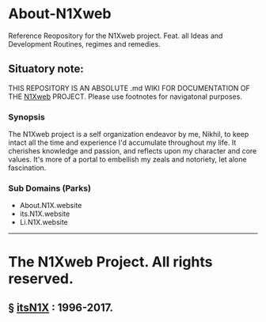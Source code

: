 # About-N1Xweb
Reference Reopository for the N1Xweb project. Feat. all Ideas and Development Routines, regimes and remedies. 

## Situatory note: 
THIS REPOSITORY IS AN ABSOLUTE .md WIKI FOR DOCUMENTATION OF THE [N1Xweb](http://N1X.website) PROJECT. Please use footnotes for navigatonal purposes.
 
### Synopsis
The N1Xweb project is a self organization endeavor by me, Nikhil, to keep intact all the time and experience I'd accumulate throughout my life. It cherishes knowledge and passion, and reflects upon my character and core values. It's more of a portal to embellish my zeals and notoriety, let alone fascination.
 
### Sub Domains (Parks)   
- About.N1X.website  
- its.N1X.website    
- Li.N1X.website   

----
# The N1Xweb Project. All rights reserved.
§ [itsN1X](http://its.N1X.website) : 1996-2017.
---- 

